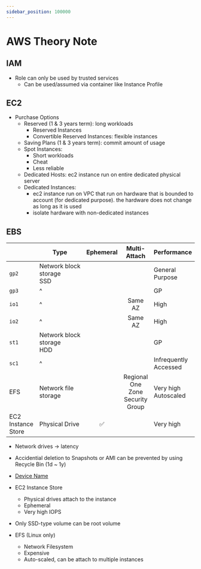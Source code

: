 ```yaml
---
sidebar_position: 100000
---
```


# AWS Theory Note

## IAM

- Role can only be used by trusted services
  - Can be used/assumed via container like Instance Profile

## EC2

- Purchase Options
  - Reserved (1 & 3 years term): long workloads
    - Reserved Instances
    - Convertible Reserved Instances: flexible instances
  - Saving Plans (1 & 3 years term): commit amount of usage
  - Spot Instances:
    - Short workloads
    - Cheat
    - Less reliable
  - Dedicated Hosts: ec2 instance run on entire dedicated physical server
  - Dedicated Instances:
    - ec2 instance run on VPC that run on hardware that is bounded to account (for dedicated purpose). the hardware does not change as long as it is used
    - isolate hardware with non-dedicated instances

## EBS

|                    | Type                           | Ephemeral | Multi-Attach                             | Performance              |
| ------------------ | ------------------------------ |:---------:|:----------------------------------------:| ------------------------ |
| `gp2`              | Network block storage <br/>SSD |           |                                          | General Purpose          |
| `gp3`              | ^                              |           |                                          | GP                       |
| `io1`              | ^                              |           | Same AZ                                  | High                     |
| `io2`              | ^                              |           | Same AZ                                  | High                     |
| `st1`              | Network block storage<br/>HDD  |           |                                          | GP                       |
| `sc1`              | ^                              |           |                                          | Infrequently Accessed    |
| EFS                | Network file storage           |           | Regional<br/>One Zone<br/>Security Group | Very high<br/>Autoscaled |
| EC2 Instance Store | Physical Drive                 | ✅         |                                          | Very high                |

- Network drives -> latency

- Accidential deletion to Snapshots or AMI can be prevented by using Recycle Bin (1d ~ 1y)

- [Device Name](https://docs.aws.amazon.com/AWSEC2/latest/UserGuide/device_naming.html)

- EC2 Instance Store
  
  - Physical drives attach to the instance
  - Ephemeral
  - Very high IOPS

- Only SSD-type volume can be root volume

- EFS (Linux only)
  
  - Network Filesystem
  - Expensive
  - Auto-scaled, can be attach to multiple instances
